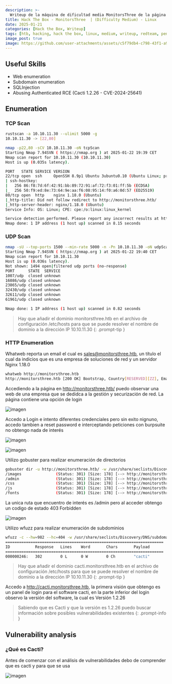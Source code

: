 ```yaml
---
description: >-
  Writeup de la máquina de dificultad media MonitorsThree de la página https://hackthebox.eu
title: Hack The Box - MonitorsThree  | (Difficulty Medium) - Linux
date: 2025-01-21
categories: [Hack the Box, Writeup]
tags: [htb, hacking, hack the box, linux, medium, writeup, redteam, pentesting]
image_post: true
image: https://github.com/user-attachments/assets/c5f79db4-c798-43f1-a916-4634a30f219d
---
```


## Useful Skills

* Web enumeration
* Subdomain enumeration
* SQLInjection
* Abusing Authenticated RCE (Cacti 1.2.26 - CVE-2024-25641)

## Enumeration

### TCP Scan

 ```bash
rustscan -a 10.10.11.30 --ulimit 5000 -g
10.10.11.30 -> [22,80]
```

```bash
nmap -p22,80 -sCV 10.10.11.30 -oN tcpScan
Starting Nmap 7.94SVN ( https://nmap.org ) at 2025-01-22 19:39 CET
Nmap scan report for 10.10.11.30 (10.10.11.30)
Host is up (0.035s latency).

PORT   STATE SERVICE VERSION
22/tcp open  ssh     OpenSSH 8.9p1 Ubuntu 3ubuntu0.10 (Ubuntu Linux; protocol 2.0)
| ssh-hostkey: 
|   256 86:f8:7d:6f:42:91:bb:89:72:91:af:72:f3:01:ff:5b (ECDSA)
|_  256 50:f9:ed:8e:73:64:9e:aa:f6:08:95:14:f0:a6:0d:57 (ED25519)
80/tcp open  http    nginx 1.18.0 (Ubuntu)
|_http-title: Did not follow redirect to http://monitorsthree.htb/
|_http-server-header: nginx/1.18.0 (Ubuntu)
Service Info: OS: Linux; CPE: cpe:/o:linux:linux_kernel

Service detection performed. Please report any incorrect results at https://nmap.org/submit/ .
Nmap done: 1 IP address (1 host up) scanned in 8.15 seconds
```

### UDP Scan

 ```bash
nmap -sU --top-ports 1500 --min-rate 5000 -n -Pn 10.10.11.30 -oN udpScan
Starting Nmap 7.94SVN ( https://nmap.org ) at 2025-01-22 19:40 CET
Nmap scan report for 10.10.11.30
Host is up (0.036s latency).
Not shown: 1494 open|filtered udp ports (no-response)
PORT      STATE  SERVICE
1007/udp  closed unknown
16086/udp closed unknown
23865/udp closed unknown
32430/udp closed unknown
32611/udp closed unknown
61961/udp closed unknown

Nmap done: 1 IP address (1 host up) scanned in 0.82 seconds
```

> Hay que añadir el dominio monitorsthree.htb en el archivo de configuración /etc/hosts para que se puede resolver el nombre de dominio a la dirección IP 10.10.11.30
{: .prompt-tip }

### HTTP Enumeration

Whatweb reporta un email el cual es sales@monitorsthree.htb, un título el cual da indicios que es una empresa de soluciones de red y un servidor Nginx 1.18.0

```bash
whatweb http://monitorsthree.htb
http://monitorsthree.htb [200 OK] Bootstrap, Country[RESERVED][ZZ], Email[sales@monitorsthree.htb], HTTPServer[Ubuntu Linux][nginx/1.18.0 (Ubuntu)], IP[10.10.11.30], JQuery, Script, Title[MonitorsThree - Networking Solutions], X-UA-Compatible[IE=edge], nginx[1.18.0]
```

Accediendo a la página en http://monitorsthree.htb/ puedo observar una web de una empresa que se dedidca a la gestión y securización de red. La página contiene una opción de login

![imagen](https://github.com/user-attachments/assets/639ad92e-5129-4782-a0a7-68dc0f1d72f1)

Accedo a Login e intento diferentes credenciales pero sin exito nignuno, accedo tambien a reset password e interceptando peticiones con burpsuite no obtengo nada de interés

![imagen](https://github.com/user-attachments/assets/407e9960-c5ff-4672-905c-d0198d63edc7)

![imagen](https://github.com/user-attachments/assets/0464a8b9-2cb9-4804-b231-a708a6b16244)

Utilizo gobuster para realizar enumeración de directorios

```bash
gobuster dir -u http://monitorsthree.htb/ -w /usr/share/seclists/Discovery/Web-Content/directory-list-2.3-medium.txt -
/images               (Status: 301) [Size: 178] [--> http://monitorsthree.htb/images/]
/admin                (Status: 301) [Size: 178] [--> http://monitorsthree.htb/admin/]
/css                  (Status: 301) [Size: 178] [--> http://monitorsthree.htb/css/]
/js                   (Status: 301) [Size: 178] [--> http://monitorsthree.htb/js/]
/fonts                (Status: 301) [Size: 178] [--> http://monitorsthree.htb/fonts/]
```

La unica ruta que encuentro de interés es /admin pero al acceder obtengo un codigo de estado 403 Forbidden

![imagen](https://github.com/user-attachments/assets/ecba2719-65e8-4679-99dc-4a9c5533a450)

Utilizo wfuzz para realizar enumeración de subdominios

```bash
wfuzz -c --hw=982 --hc=404 -w /usr/share/seclists/Discovery/DNS/subdomains-top1million-110000.txt -u http://monitorsthree.htb/ -H "Host: FUZZ.monitorsthree.htb"
=====================================================================
ID           Response   Lines    Word       Chars       Payload                                                                                                                       
=====================================================================
000000246:   302        0 L      0 W        0 Ch        "cacti"
```

> Hay que añadir el dominio cacti.monitorsthree.htb en el archivo de configuración /etc/hosts para que se puede resolver el nombre de dominio a la dirección IP 10.10.11.30
{: .prompt-tip }

Accedo a http://cacti.monitorsthree.htb, la primera visión que obtengo es un panel de login para el software cacti, en la parte inferior del login observo la versión del software, la cual es Versión 1.2.26

> Sabiendo que es Cacti y que la versión es 1.2.26 puedo buscar información sobre posibles vulnerabilidades existentes
{: .prompt-info }

## Vulnerability analysis

### ¿Qué es Cacti?

Antes de comenzar con el análisis de vulnerabilidades debo de comprender que es cacti y para que se usa

![imagen](https://github.com/user-attachments/assets/1af79f96-c730-4235-8b97-9d861ed138b2)
